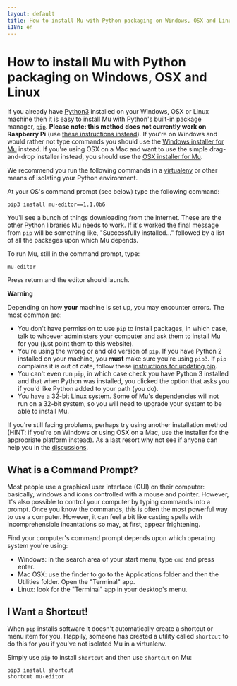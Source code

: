 ```yaml
---
layout: default
title: How to install Mu with Python packaging on Windows, OSX and Linux.
i18n: en
---
```

# How to install Mu with Python packaging on Windows, OSX and Linux

If you already have [Python3](https://python.org/) installed on your Windows,
OSX or Linux machine then it is easy to install Mu with Python's
built-in package manager, [`pip`](https://pip.pypa.io/en/stable/installing/).
**Please note: this method does not currently work on Raspberry Pi** (use
[these instructions instead](/en/howto/1.1/install_raspberry_pi)).
If you're on Windows and would rather not type commands you should use the
[Windows installer for Mu](install_windows) instead. If you're using OSX on a
Mac and want to use the simple drag-and-drop installer instead, you should use
the [OSX installer for Mu](install_macos).

We recommend you run the following commands in a
[virtualenv](https://pypi.org/project/virtualenv/)
or other means of isolating your Python environment.

At your OS's command prompt (see below) type the following command:

```
pip3 install mu-editor==1.1.0b6
```

You'll see a bunch of things downloading from the internet. These are the other
Python libraries Mu needs to work. If it's worked the final message from `pip`
will be something like, "Successfully installed..." followed by a list of all
the packages upon which Mu depends.

To run Mu, still in the command prompt, type:

```
mu-editor
```

Press return and the editor should launch.

<div class="panel panel-danger">
    <div class="panel-heading"><strong>Warning</strong></div>
    <div class="panel-body"><p>Depending on how <strong>your</strong> machine
    is set up, you may encounter errors. The most common are:</p>
    <ul>
        <li>You don't have permission to use <code>pip</code> to install
        packages, in which case, talk to whoever administers your computer and
        ask them to install Mu for you (just point them to this website).</li>
        <li>You're using the wrong or and old version of <code>pip</code>. If
        you have Python 2 installed on your machine, you <strong>must</strong>
        make sure you're using <code>pip3</code>. If <code>pip</code> complains
        it is out of date, follow these
        <a href="https://pip.pypa.io/en/stable/installing/">instructions for
        updating pip</a>.</li>
        <li>You can't even run <code>pip</code>, in which case check you have
        Python 3 installed and that when Python was installed, you clicked the
        option that asks you if you'd like Python added to your path (you
        do).</li>
        <li>You have a 32-bit Linux system. Some of Mu's dependencies will not run 
        on a 32-bit system, so you will need to upgrade your system to be able
        to install Mu.</li>
    </ul>
    <p>If you're still facing problems, perhaps try using another installation
    method (HINT: if you're on Windows or using OSX on a Mac, use the installer
    for the appropriate platform instead).
    As a last resort why not see if anyone can help you in the
    <a href="/en/discuss">discussions</a>.</p>
    </div>
</div>

## What is a Command Prompt?

Most people use a graphical user interface (GUI) on their computer: basically,
windows and icons controlled with a mouse and pointer. However, it's also
possible to control your computer by typing commands into a prompt. Once you
know the commands, this is often the most powerful way to use a computer.
However, it can feel a bit like casting spells with incomprehensible
incantations so may, at first, appear frightening.

Find your computer's command prompt depends upon which operating system you're
using:

* Windows: in the search area of your start menu, type `cmd` and
  press enter.
* Mac OSX: use the finder to go to the Applications folder and then the
  Utilities folder. Open the "Terminal" app.
* Linux: look for the "Terminal" app in your desktop's menu.

## I Want a Shortcut!

When `pip` installs software it doesn't automatically create a shortcut or menu
item for you. Happily, someone has created a utility called `shortcut` to do
this for you if you've not isolated Mu in a virtualenv.

Simply use `pip` to install `shortcut` and then use `shortcut` on Mu:

```
pip3 install shortcut
shortcut mu-editor
```
